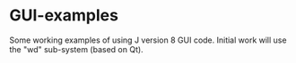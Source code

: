 # GUI-examples
Some working examples of using J version 8 GUI code.
Initial work will use the "wd" sub-system (based on Qt).
